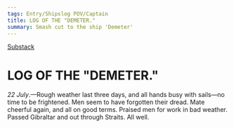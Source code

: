 ```yaml
---
tags: Entry/Shipslog POV/Captain
title: LOG OF THE "DEMETER."
summary: Smash cut to the ship 'Demeter'
---
```


[Substack](https://draculadaily.substack.com/p/dracula-july-22-830)

# LOG OF THE "DEMETER."

_22 July_.—Rough weather last three days, and all hands busy with sails—no time to be frightened. Men seem to have forgotten their dread. Mate cheerful again, and all on good terms. Praised men for work in bad weather. Passed Gibraltar and out through Straits. All well.